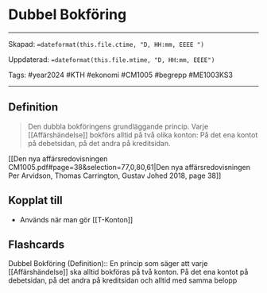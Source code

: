 # Dubbel Bokföring

---
Skapad: `=dateformat(this.file.ctime, "D, HH:mm, EEEE ")`

Uppdaterad: `=dateformat(this.file.mtime, "D, HH:mm, EEEE")`

Tags: #year2024 #KTH #ekonomi #CM1005 #begrepp #ME1003KS3

---

## Definition

> Den dubbla bokföringens grundläggande princip. Varje [[Affärshändelse]] bokförs alltid på två olika konton: På det ena kontot på debetsidan, på det andra på kreditsidan.

[[Den nya affärsredovisningen CM1005.pdf#page=38&selection=77,0,80,61|Den nya affärsredovisningen Per Arvidson, Thomas Carrington, Gustav Johed 2018, page 38]]

## Kopplat till

- Används när man gör [[T-Konton]]

## Flashcards

Dubbel Bokföring (Definition):: En princip som säger att varje [[Affärshändelse]] ska alltid bokföras på två konton. På det ena kontot på debetsidan, på det andra på kreditsidan och alltid med samma belopp
<!--SR:!2024-03-27,43,290!2024-03-19,14,294-->
